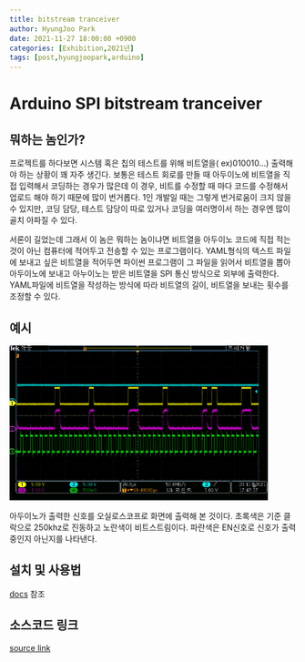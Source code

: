 ```yaml
---
title: bitstream tranceiver
author: HyungJoo Park
date: 2021-11-27 18:00:00 +0900
categories: [Exhibition,2021년]
tags: [post,hyungjoopark,arduino]
---
```


# Arduino SPI bitstream tranceiver

## 뭐하는 놈인가?


프로젝트를 하다보면 시스템 혹은 칩의 테스트를 위해 비트열을( ex)010010...) 출력해야 하는 상황이 꽤 자주 생긴다. 
보통은 테스트 회로를 만들 때 아두이노에 비트열을 직접 입력해서 코딩하는 경우가 많은데 이 경우, 비트를 수정할 때 마다 
코드를 수정해서 업로드 해야 하기 때문에 많이 번거롭다. 1인 개발일 때는 그렇게 번거로움이 크지 않을 수 있지만, 
코딩 담당, 테스트 담당이 따로 있거나 코딩을 여러명이서 하는 경우엔 많이 골치 아파질 수 있다.

서론이 길었는데 그래서 이 놈은 뭐하는 놈이냐면 비트열을 아두이노 코드에 직접 적는 것이 아닌 컴퓨터에 적어두고 전송할 수 있는 프로그램이다.
YAML형식의 텍스트 파일에 보내고 싶은 비트열을 적어두면 파이썬 프로그램이 그 파일을 읽어서 비트열을 뽑아 아두이노에 보내고 아누이노는 받은 비트열을 
SPI 통신 방식으로 외부에 출력한다. YAML파일에 비트열을 작성하는 방식에 따라 비트열의 길이, 비트열을 보내는 횟수를 조정할 수 있다.

## 예시

<img src="/assets/img/post/2021-11-27-HyungJoo_Park/EX_250khz.png" width="90%">

아두이노가 출력한 신호를 오실로스코프로 화면에 출력해 본 것이다. 초록색은 기준 클락으로 250khz로 진동하고 노란색이 비트스트림이다. 파란색은 EN신호로 신호가 출력중인지 아닌지를 나타낸다.

## 설치 및 사용법

<a href="https://niftylab.github.io/icscan_arduino/" target="_blank">docs</a> 참조

## 소스코드 링크
<a href="https://github.com/Park-Hyung-Joo/arduino_comm" target="_blank">source link</a>
